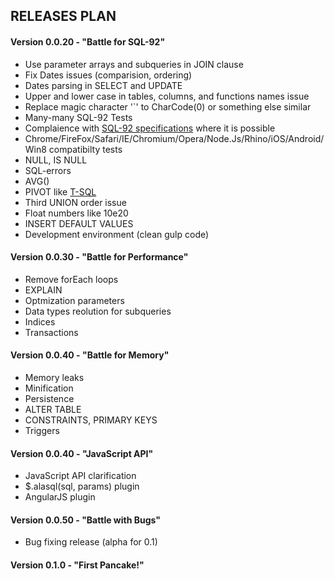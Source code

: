 ## RELEASES PLAN

#### Version 0.0.20 - "Battle for SQL-92"

* Use parameter arrays and subqueries in JOIN clause
* Fix Dates issues (comparision, ordering)
* Dates parsing in SELECT and UPDATE
* Upper and lower case in tables, columns, and functions names issue
* Replace magic character '`' to CharCode(0) or something else similar
* Many-many SQL-92 Tests 
* Complaience with [SQL-92 specifications](http://savage.net.au/SQL/sql-92.bnf.html) where it is possible 
* Chrome/FireFox/Safari/IE/Chromium/Opera/Node.Js/Rhino/iOS/Android/Win8 compatibilty tests
* NULL, IS NULL
* SQL-errors 
* AVG()
* PIVOT like [T-SQL](http://technet.microsoft.com/en-us/library/ms177410(v=sql.105).aspx)
* Third UNION order issue
* Float numbers like 10e20
* INSERT DEFAULT VALUES
* Development environment (clean gulp code)

#### Version 0.0.30 - "Battle for Performance"

* Remove forEach loops
* EXPLAIN
* Optmization parameters
* Data types reolution for subqueries
* Indices
* Transactions

#### Version 0.0.40 - "Battle for Memory"

* Memory leaks
* Minification
* Persistence
* ALTER TABLE
* CONSTRAINTS, PRIMARY KEYS
* Triggers

#### Version 0.0.40 - "JavaScript API"

* JavaScript API clarification
* $.alasql(sql, params) plugin
* AngularJS plugin

#### Version 0.0.50 - "Battle with Bugs"

* Bug fixing release (alpha for 0.1)

#### Version 0.1.0 - "First Pancake!"

